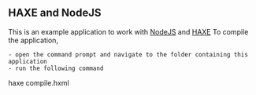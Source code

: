 HAXE and NodeJS
-------------
This is an example application to work with [NodeJS][1] and [HAXE][2]
To compile the application,           

	- open the command prompt and navigate to the folder containing this application
	- run the following command

haxe compile.hxml          









[1]: http://nodejs.org/
[2]: http://haxe.org/